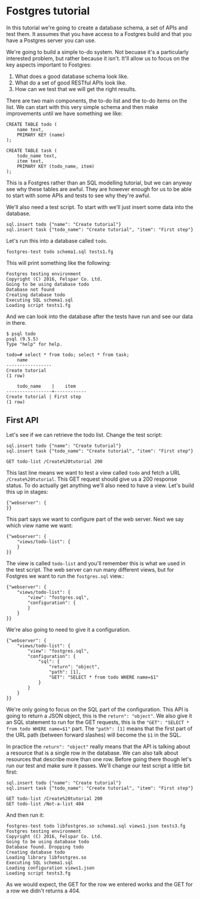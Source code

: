 # Fostgres tutorial

In this tutorial we're going to create a database schema, a set of APIs and test them. It assumes that you have access to a Fostgres build and that you have a Postgres server you can use.

We're going to build a simple to-do system. Not becuase it's a particularly interested problem, but rather because it isn't. It'll allow us to focus on the key aspects important to Fostgres:

1. What does a good database schema look like.
2. What do a set of good RESTful APIs look like.
3. How can we test that we will get the right results.

There are two main components, the to-do list and the to-do items on the list. We can start with this very simple schema and then make improvements until we have something we like:

    CREATE TABLE todo (
        name text,
        PRIMARY KEY (name)
    );

    CREATE TABLE task (
        todo_name text,
        item text,
        PRIMARY KEY (todo_name, item)
    );

This is a Fostgres rather than an SQL modelling tutorial, but we can anyway see why these tables are awful. They are however enough for us to be able to start with some APIs and tests to see why they're awful.

We'll also need a test script. To start with we'll just insert some data into the database.

    sql.insert todo {"name": "Create tutorial"}
    sql.insert task {"todo_name": "Create tutorial", "item": "First step"}

Let's run this into a database called `todo`.

    fostgres-test todo schema1.sql tests1.fg

This will print something like the following:

    Fostgres testing environment
    Copyright (C) 2016, Felspar Co. Ltd.
    Going to be using database todo
    Database not found
    Creating database todo
    Executing SQL schema1.sql
    Loading script tests1.fg

And we can look into the database after the tests have run and see our data in there.

    $ psql todo
    psql (9.5.5)
    Type "help" for help.

    todo=# select * from todo; select * from task;
        name
    -----------------
    Create tutorial
    (1 row)

        todo_name    |    item
    -----------------+------------
    Create tutorial | First step
    (1 row)

## First API

Let's see if we can retrieve the todo list. Change the test script:

    sql.insert todo {"name": "Create tutorial"}
    sql.insert task {"todo_name": "Create tutorial", "item": "First step"}

    GET todo-list /Create%20tutorial 200

This last line means we want to test a view called `todo` and fetch a URL `/Create%20tutorial`. This GET request should give us a 200 response status. To do actually get anything we'll also need to have a view. Let's build this up in stages:

    {"webserver": {
    }}

This part says we want to configure part of the web server. Next we say which view name we want:

    {"webserver": {
        "views/todo-list": {
        }
    }}

The view is called `todo-list` and you'll remember this is what we used in the test script. The web server can run many different views, but for Fostgres we want to run the `fostgres.sql` view.:

    {"webserver": {
        "views/todo-list": {
            "view": "fostgres.sql",
            "configuration": {
            }
        }
    }}

We're also going to need to give it a configuration.

    {"webserver": {
        "views/todo-list": {
            "view": "fostgres.sql",
            "configuration": {
                "sql": {
                    "return": "object",
                    "path": [1],
                    "GET": "SELECT * from todo WHERE name=$1"
                }
            }
        }
    }}

We're only going to focus on the SQL part of the configuration. This API is going to return a JSON object, this is the `return": "object"`. We also give it an SQL statement to run for the GET requests, this is the `"GET": "SELECT * from todo WHERE name=$1"` part. The `"path": [1]` means that the first part of the URL path (between forward slashes) will become the `$1` in the SQL.

In practice the `return": "object"` really means that the API is talking about a resource that is a single row in the database. We can also talk about resources that describe more than one row. Before going there though let's run our test and make sure it passes. We'll change our test script a little bit first:

    sql.insert todo {"name": "Create tutorial"}
    sql.insert task {"todo_name": "Create tutorial", "item": "First step"}

    GET todo-list /Create%20tutorial 200
    GET todo-list /Not-a-list 404


And then run it:

    fostgres-test todo libfostgres.so schema1.sql views1.json tests3.fg
    Fostgres testing environment
    Copyright (C) 2016, Felspar Co. Ltd.
    Going to be using database todo
    Database found. Dropping todo
    Creating database todo
    Loading library libfostgres.so
    Executing SQL schema1.sql
    Loading configuration views1.json
    Loading script tests3.fg

As we would expect, the GET for the row we entered works and the GET for a row we didn't returns a 404.


